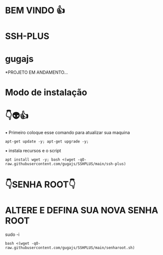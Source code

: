 # BEM VINDO 👍

# SSH-PLUS

# gugajs

*PROJETO EM ANDAMENTO...


# Modo de instalação
# 👇👽👍

• Primeiro coloque esse comando para atualizar sua maquina
```
apt-get update -y; apt-get upgrade -y; 
```
• instala recursos e o script
```
apt install wget -y; bash <(wget -qO- raw.githubusercontent.com/gugajs/SSHPLUS/main/ssh-plus)

```

# 👇SENHA ROOT👇

# ALTERE E DEFINA SUA NOVA SENHA ROOT 

sudo -i
```
bash <(wget -qO- raw.githubusercontent.com/gugajs/SSHPLUS/main/senharoot.sh)
```